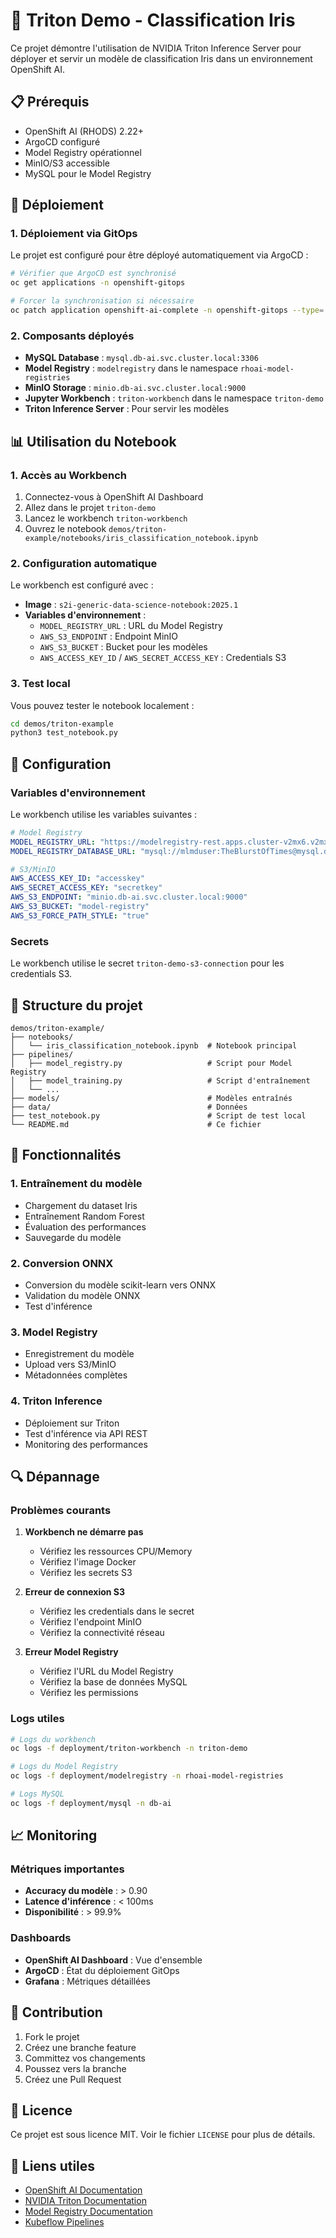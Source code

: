 # 🌸 Triton Demo - Classification Iris

Ce projet démontre l'utilisation de NVIDIA Triton Inference Server pour déployer et servir un modèle de classification Iris dans un environnement OpenShift AI.

## 📋 Prérequis

- OpenShift AI (RHODS) 2.22+
- ArgoCD configuré
- Model Registry opérationnel
- MinIO/S3 accessible
- MySQL pour le Model Registry

## 🚀 Déploiement

### 1. Déploiement via GitOps

Le projet est configuré pour être déployé automatiquement via ArgoCD :

```bash
# Vérifier que ArgoCD est synchronisé
oc get applications -n openshift-gitops

# Forcer la synchronisation si nécessaire
oc patch application openshift-ai-complete -n openshift-gitops --type='merge' -p='{"spec":{"syncPolicy":{"automated":{"prune":true,"selfHeal":true}}}}'
```

### 2. Composants déployés

- **MySQL Database** : `mysql.db-ai.svc.cluster.local:3306`
- **Model Registry** : `modelregistry` dans le namespace `rhoai-model-registries`
- **MinIO Storage** : `minio.db-ai.svc.cluster.local:9000`
- **Jupyter Workbench** : `triton-workbench` dans le namespace `triton-demo`
- **Triton Inference Server** : Pour servir les modèles

## 📊 Utilisation du Notebook

### 1. Accès au Workbench

1. Connectez-vous à OpenShift AI Dashboard
2. Allez dans le projet `triton-demo`
3. Lancez le workbench `triton-workbench`
4. Ouvrez le notebook `demos/triton-example/notebooks/iris_classification_notebook.ipynb`

### 2. Configuration automatique

Le workbench est configuré avec :
- **Image** : `s2i-generic-data-science-notebook:2025.1`
- **Variables d'environnement** :
  - `MODEL_REGISTRY_URL` : URL du Model Registry
  - `AWS_S3_ENDPOINT` : Endpoint MinIO
  - `AWS_S3_BUCKET` : Bucket pour les modèles
  - `AWS_ACCESS_KEY_ID` / `AWS_SECRET_ACCESS_KEY` : Credentials S3

### 3. Test local

Vous pouvez tester le notebook localement :

```bash
cd demos/triton-example
python3 test_notebook.py
```

## 🔧 Configuration

### Variables d'environnement

Le workbench utilise les variables suivantes :

```yaml
# Model Registry
MODEL_REGISTRY_URL: "https://modelregistry-rest.apps.cluster-v2mx6.v2mx6.sandbox1062.opentlc.com"
MODEL_REGISTRY_DATABASE_URL: "mysql://mlmduser:TheBlurstOfTimes@mysql.db-ai.svc.cluster.local:3306/model_registry"

# S3/MinIO
AWS_ACCESS_KEY_ID: "accesskey"
AWS_SECRET_ACCESS_KEY: "secretkey"
AWS_S3_ENDPOINT: "minio.db-ai.svc.cluster.local:9000"
AWS_S3_BUCKET: "model-registry"
AWS_S3_FORCE_PATH_STYLE: "true"
```

### Secrets

Le workbench utilise le secret `triton-demo-s3-connection` pour les credentials S3.

## 📁 Structure du projet

```
demos/triton-example/
├── notebooks/
│   └── iris_classification_notebook.ipynb  # Notebook principal
├── pipelines/
│   ├── model_registry.py                   # Script pour Model Registry
│   ├── model_training.py                   # Script d'entraînement
│   └── ...
├── models/                                 # Modèles entraînés
├── data/                                   # Données
├── test_notebook.py                        # Script de test local
└── README.md                               # Ce fichier
```

## 🎯 Fonctionnalités

### 1. Entraînement du modèle
- Chargement du dataset Iris
- Entraînement Random Forest
- Évaluation des performances
- Sauvegarde du modèle

### 2. Conversion ONNX
- Conversion du modèle scikit-learn vers ONNX
- Validation du modèle ONNX
- Test d'inférence

### 3. Model Registry
- Enregistrement du modèle
- Upload vers S3/MinIO
- Métadonnées complètes

### 4. Triton Inference
- Déploiement sur Triton
- Test d'inférence via API REST
- Monitoring des performances

## 🔍 Dépannage

### Problèmes courants

1. **Workbench ne démarre pas**
   - Vérifiez les ressources CPU/Memory
   - Vérifiez l'image Docker
   - Vérifiez les secrets S3

2. **Erreur de connexion S3**
   - Vérifiez les credentials dans le secret
   - Vérifiez l'endpoint MinIO
   - Vérifiez la connectivité réseau

3. **Erreur Model Registry**
   - Vérifiez l'URL du Model Registry
   - Vérifiez la base de données MySQL
   - Vérifiez les permissions

### Logs utiles

```bash
# Logs du workbench
oc logs -f deployment/triton-workbench -n triton-demo

# Logs du Model Registry
oc logs -f deployment/modelregistry -n rhoai-model-registries

# Logs MySQL
oc logs -f deployment/mysql -n db-ai
```

## 📈 Monitoring

### Métriques importantes

- **Accuracy du modèle** : > 0.90
- **Latence d'inférence** : < 100ms
- **Disponibilité** : > 99.9%

### Dashboards

- **OpenShift AI Dashboard** : Vue d'ensemble
- **ArgoCD** : État du déploiement GitOps
- **Grafana** : Métriques détaillées

## 🤝 Contribution

1. Fork le projet
2. Créez une branche feature
3. Committez vos changements
4. Poussez vers la branche
5. Créez une Pull Request

## 📄 Licence

Ce projet est sous licence MIT. Voir le fichier `LICENSE` pour plus de détails.

## 🔗 Liens utiles

- [OpenShift AI Documentation](https://access.redhat.com/documentation/en-us/red_hat_openshift_ai_self-managed)
- [NVIDIA Triton Documentation](https://github.com/triton-inference-server/server)
- [Model Registry Documentation](https://model-registry.readthedocs.io/)
- [Kubeflow Pipelines](https://www.kubeflow.org/docs/components/pipelines/)

